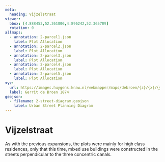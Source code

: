 ```yaml
---
meta:
  heading: Vijzelstraat
viewer:
  bbox: [4.888453,52.361806,4.896242,52.365709]
  rotation: 0
allmaps:
  - annotation: 2-parcel1.json
    label: Plot Allocation
  - annotation: 2-parcel2.json
    label: Plot Allocation
  - annotation: 2-parcel3.json
    label: Plot Allocation
  - annotation: 2-parcel4.json
    label: Plot Allocation
  - annotation: 2-parcel5.json
    label: Plot Allocation
xyz:
  url: https://images.huygens.knaw.nl/webmapper/maps/debroen/{z}/{x}/{y}.png
  label: Gerrit de Broen 1874
geojson: 
  - filename: 2-street-diagram.geojson
    label: Urban Street Planning Diagram
---
```

# Vijzelstraat
As with the previous expansions, the plots were mainly for high class residences, only that this time, mixed use buildings were constructed in the streets perpendícular to the three concentric canals. 

